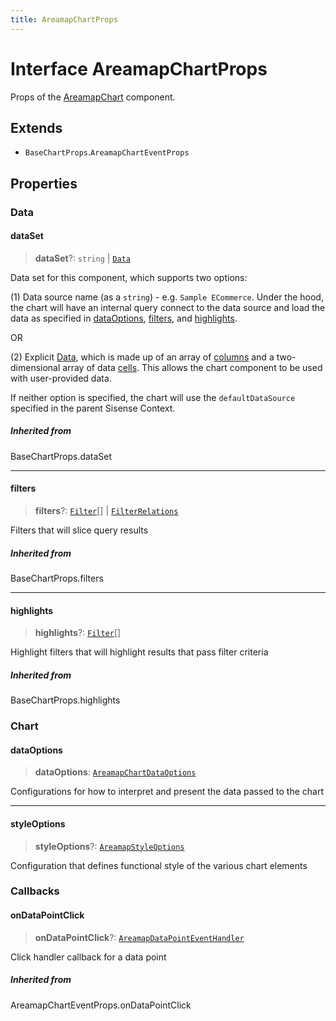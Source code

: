 ```yaml
---
title: AreamapChartProps
---
```


# Interface AreamapChartProps

Props of the [AreamapChart](../functions/function.AreamapChart.md) component.

## Extends

- `BaseChartProps`.`AreamapChartEventProps`

## Properties

### Data

#### dataSet

> **dataSet**?: `string` \| [`Data`](../../sdk-data/interfaces/interface.Data.md)

Data set for this component, which supports two options:

(1) Data source name (as a `string`) - e.g. `Sample ECommerce`. Under the hood,
the chart will have an internal query connect to the data source
and load the data as specified in [dataOptions](interface.AreamapChartProps.md#dataoptions), [filters](interface.AreamapChartProps.md#filters), and [highlights](interface.AreamapChartProps.md#highlights).

OR

(2) Explicit [Data](../../sdk-data/interfaces/interface.Data.md), which is made up of
an array of [columns](../../sdk-data/interfaces/interface.Column.md)
and a two-dimensional array of data [cells](../../sdk-data/interfaces/interface.Cell.md).
This allows the chart component to be used
with user-provided data.

If neither option is specified,
the chart will use the `defaultDataSource` specified in the parent Sisense Context.

##### Inherited from

BaseChartProps.dataSet

***

#### filters

> **filters**?: [`Filter`](../../sdk-data/interfaces/interface.Filter.md)[] \| [`FilterRelations`](../../sdk-data/interfaces/interface.FilterRelations.md)

Filters that will slice query results

##### Inherited from

BaseChartProps.filters

***

#### highlights

> **highlights**?: [`Filter`](../../sdk-data/interfaces/interface.Filter.md)[]

Highlight filters that will highlight results that pass filter criteria

##### Inherited from

BaseChartProps.highlights

### Chart

#### dataOptions

> **dataOptions**: [`AreamapChartDataOptions`](interface.AreamapChartDataOptions.md)

Configurations for how to interpret and present the data passed to the chart

***

#### styleOptions

> **styleOptions**?: [`AreamapStyleOptions`](interface.AreamapStyleOptions.md)

Configuration that defines functional style of the various chart elements

### Callbacks

#### onDataPointClick

> **onDataPointClick**?: [`AreamapDataPointEventHandler`](../type-aliases/type-alias.AreamapDataPointEventHandler.md)

Click handler callback for a data point

##### Inherited from

AreamapChartEventProps.onDataPointClick
